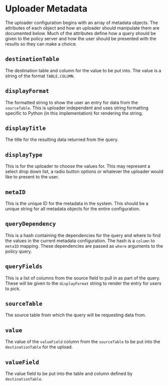# Uploader Metadata

The uploader configuration begins with an array of metadata objects.
The attributes of each object and how an uploader should manipulate
them are documented below. Much of the attributes define how a query
should be given to the policy server and how the user should be
presented with the results so they can make a choice.

## `destinationTable`

The destination table and column for the value to be put into. The
value is a string of the format `TABLE.COLUMN`.

## `displayFormat`

The formatted string to show the user an entry for data from the
`sourceTable`. This is uploader independent and uses string
formatting specific to Python (in this implementation) for rendering
the string.

## `displayTitle`

The title for the resulting data returned from the query.

## `displayType`

This is for the uploader to choose the values for. This may represent
a select drop down list, a radio button options or whatever the
uploader would like to present to the user.

## `metaID`

This is the unique ID for the metadata in the system. This should be
a unique string for all metadata objects for the entire configuration.

## `queryDependency`

This is a hash containing the dependencies for the query and where to
find the values in the current metadata configuration. The hash is a
`column` to `metaID` mapping. These dependencies are passed as `where`
arguments to the policy query.

## `queryFields`

This is a list of columns from the source field to pull in as part of
the query. These will be given to the `displayFormat` string to render
the entry for users to pick.

## `sourceTable`

The source table from which the query will be requesting data from.

## `value`

The value of the `valueField` column from the `sourceTable` to be put
into the `destinationTable` for the upload.

## `valueField`

The value field to be put into the table and column defined by
`destinationTable`.
